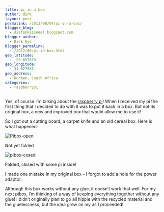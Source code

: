 ```yaml
---
title: pi in a box
author: dirk
layout: post
permalink: /2012/08/04/pi-in-a-box/
blogger_blog:
  - disfunksioneel.blogspot.com
blogger_author:
  - Dirk Uys
blogger_permalink:
  - /2012/08/pi-in-box.html
geo_latitude:
  - -29.857876
geo_longitude:
  - 31.027581
geo_address:
  - Durban, South Africa
categories:
  - raspberrypi
---
```


Yes, of course I&#8217;m talking about the [raspberry pi](http://www.raspberrypi.org/)! When I received my pi the first thing that I decided to do with it was to put it back in a box. But not its original box, a new and improved box that would allow me to use it!

So I got out a cutting board, a carpet knife and an old cereal box. Here is what happened:

![Pibox-open]({{site.url}}/img/2012/08/pibox-open.jpg)
      
Not yet folded
    
![pibox-cosed]({{site.url}}/img/2012/08/pibox-closed.jpg)

Folded, closed with some pi inside!
    
I made one mistake in my original box &#8211; I forgot to add a hole for the power adaptor.
    
Although this box works without any glue, it doesn&#8217;t work that well. For my next pibox, I&#8217;m thinking of a way of keeping everything together without any glue! I didn&#8217;t originally plan to go all hippie with the recycled material and the gluelessness, but the idea grew on my as I proceeded!
